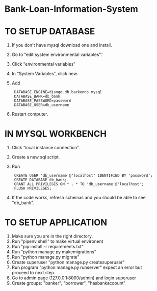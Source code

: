 # Bank-Loan-Information-System

# TO SETUP DATABASE

1. If you don't have mysql download one and install.
2. Go to "edit system environmental variables".'
3. Click "environmental variables"
4. In "System Variables", click new.
5. Add 
        
        DATABASE_ENGINE=django.db.backends.mysql
        DATABASE_BANK=db_bank
        DATABASE_PASSWORD=password
        DATABASE_USER=db_username
6. Restart computer.


# IN MYSQL WORKBENCH

1. Click "local instance connection".
2. Create a new sql script.
3. Run 

        CREATE USER 'db_username'@'localhost' IDENTIFIED BY 'password';
        CREATE DATABASE db_bank;
        GRANT ALL PRIVILEGES ON * . * TO 'db_username'@'localhost';
        FLUSH PRIVILEGES;
4. If the code works, refresh schemas and you should be able to see "db_bank".


# TO SETUP APPLICATION

1. Make sure you are in the right directory.
2. Run "pipenv shell" to make virtual environent
3. Run "pip install -r requirements.txt"
4. Run "python manage.py makemigrations"
5. Run "python manage.py migrate"
6. Create superuser "python manage.py createsuperuser"
7. Run program "python manage.py runserver" expect an error but proceed to next step.
8. Go to admin page (127.0.0.1:8000/admin) and login superuser 
9. Create groups: "banker", "borrower", "hasbankaccount"
